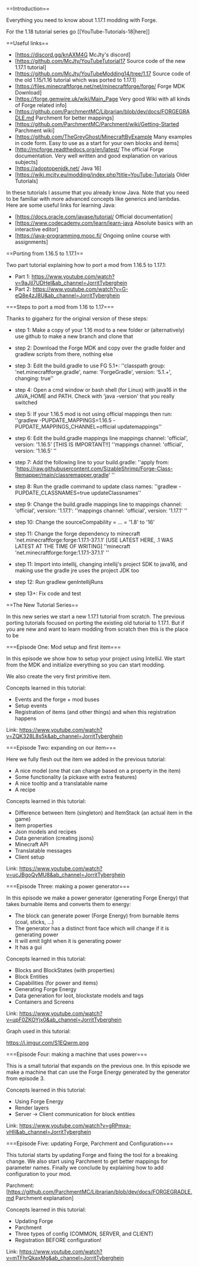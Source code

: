 ==Introduction==

Everything you need to know about 1.17.1 modding with Forge.

For the 1.18 tutorial series go [[YouTube-Tutorials-18|here]]

==Useful links==

* [https://discord.gg/knAXM4G McJty's discord]
* [https://github.com/McJty/YouTubeTutorial17 Source code of the new 1.17.1 tutorial]
* [https://github.com/McJty/YouTubeModding14/tree/1.17 Source code of the old 1.15/1.16 tutorial which was ported to 1.17.1]
* [https://files.minecraftforge.net/net/minecraftforge/forge/ Forge MDK Download]
* [https://forge.gemwire.uk/wiki/Main_Page Very good Wiki with all kinds of Forge related info]
* [https://github.com/ParchmentMC/Librarian/blob/dev/docs/FORGEGRADLE.md Parchment for better mappings]
* [https://github.com/ParchmentMC/Parchment/wiki/Getting-Started Parchment wiki]
* [https://github.com/TheGreyGhost/MinecraftByExample Many examples in code form. Easy to use as a start for your own blocks and items]
* [http://mcforge.readthedocs.org/en/latest/ The official Forge documentation. Very well written and good explanation on various subjects]
* [https://adoptopenjdk.net/ Java 16]
* [https://wiki.mcjty.eu/modding/index.php?title=YouTube-Tutorials Older Tutorials]

In these tutorials I assume that you already know Java. Note that you need to be familiar with more advanced concepts like generics and lambdas. Here are some useful links for learning Java:

* [https://docs.oracle.com/javase/tutorial/ Official documentation]
* [https://www.codecademy.com/learn/learn-java Absolute basics with an interactive editor]
* [https://java-programming.mooc.fi/ Ongoing online course with assignments]

==Porting from 1.16.5 to 1.17.1==

Two part tutorial explaining how to port a mod from 1.16.5 to 1.17.1:

* Part 1: https://www.youtube.com/watch?v=9aJjI7UDHeI&ab_channel=JorritTyberghein
* Part 2: https://www.youtube.com/watch?v=G-eQ8e4zJ8U&ab_channel=JorritTyberghein

===Steps to port a mod from 1.16 to 1.17===

Thanks to gigaherz for the original version of these steps:

* step 1: Make a copy of your 1.16 mod to a new folder or (alternatively) use github to make a new branch and clone that
* step 2: Download the Forge MDK and copy over the gradle folder and gradlew scripts from there, nothing else
* step 3: Edit the build.gradle to use FG 5.1+:
  ''classpath group: 'net.minecraftforge.gradle', name: 'ForgeGradle', version: '5.1.+', changing: true''

* step 4: Open a cmd window or bash shell (for Linux) with java16 in the JAVA_HOME and PATH. Check with 'java -version' that you really switched
* step 5: If your 1.16.5 mod is not using official mappings then run:
  ''gradlew -PUPDATE_MAPPINGS=1.16.5 -PUPDATE_MAPPINGS_CHANNEL=official updatemappings''

* step 6: Edit the build.gradle mappings line mappings channel: 'official', version: '1.16.5' [THIS IS IMPORTANT!!]
  ''mappings channel: 'official', version: '1.16.5' ''

* step 7: Add the following line to your build.gradle:
  ''apply from: 'https://raw.githubusercontent.com/SizableShrimp/Forge-Class-Remapper/main/classremapper.gradle' ''

* step 8: Run the gradle command to update class names:
  ''gradlew -PUPDATE_CLASSNAMES=true updateClassnames''

* step 9: Change the build.gradle mappings line to mappings channel: 'official', version: '1.17.1':
  ''mappings channel: 'official', version: '1.17.1' ''

* step 10: Change the sourceCompability = ... = '1.8'  to '16'
* step 11: Change the forge dependency to minecraft 'net.minecraftforge:forge:1.17.1-37.1.1' [USE LATEST HERE, .1 WAS LATEST AT THE TIME OF WRITING]
  ''minecraft 'net.minecraftforge:forge:1.17.1-37.1.1' ''

* step 11: Import into intellij, changing intellij's project SDK to java16, and making use the gradle jre uses the project JDK too
* step 12: Run gradlew genIntellijRuns
* step 13+: Fix code and test

==The New Tutorial Series==

In this new series we start a new 1.17.1 tutorial from scratch. The previous porting tutorials focused on porting the existing old tutorial to 1.17.1. But if you are new and want to learn modding from scratch then this is the place to be

===Episode One: Mod setup and first item===

In this episode we show how to setup your project using IntelliJ. We start from the MDK and initialize everything so you can start modding.

We also create the very first primitive item.

Concepts learned in this tutorial:

* Events and the forge + mod buses
* Setup events
* Registration of items (and other things) and when this registration happens

Link: https://www.youtube.com/watch?v=ZQK328L8s5k&ab_channel=JorritTyberghein

===Episode Two: expanding on our item===

Here we fully flesh out the item we added in the previous tutorial:

* A nice model (one that can change based on a property in the item)
* Some functionality (a pickaxe with extra features)
* A nice tooltip and a translatable name
* A recipe

Concepts learned in this tutorial:

* Difference between Item (singleton) and ItemStack (an actual item in the game)
* Item properties
* Json models and recipes
* Data generation (creating jsons)
* Minecraft API
* Translatable messages
* Client setup

Link: https://www.youtube.com/watch?v=ucJBgoQyMU8&ab_channel=JorritTyberghein

===Episode Three: making a power generator===

In this episode we make a power generator (generating Forge Energy) that takes burnable items and converts them to energy:

* The block can generate power (Forge Energy) from burnable items (coal, sticks, ...)
* The generator has a distinct front face which will change if it is generating power
* It will emit light when it is generating power
* It has a gui

Concepts learned in this tutorial:

* Blocks and BlockStates (with properties)
* Block Entities
* Capabilities (for power and items)
* Generating Forge Energy
* Data generation for loot, blockstate models and tags
* Containers and Screens

Link: https://www.youtube.com/watch?v=upF0ZKOYjx0&ab_channel=JorritTyberghein

Graph used in this tutorial:

https://i.imgur.com/S1EQwrm.png

===Episode Four: making a machine that uses power===

This is a small tutorial that expands on the previous one. In this episode we make a machine that can use the Forge Energy generated by the generator from episode 3.

Concepts learned in this tutorial:

* Using Forge Energy
* Render layers
* Server -> Client communication for block entities

Link: https://www.youtube.com/watch?v=gRPmxa-vHII&ab_channel=JorritTyberghein

===Episode Five: updating Forge, Parchment and Configuration===

This tutorial starts by updating Forge and fixing the tool for a breaking change. We also start using Parchment to get better mappings for parameter names. Finally we conclude by explaining how to add configuration to your mod.

Parchment: [https://github.com/ParchmentMC/Librarian/blob/dev/docs/FORGEGRADLE.md Parchment explanation]

Concepts learned in this tutorial:

* Updating Forge
* Parchment
* Three types of config (COMMON, SERVER, and CLIENT)
* Registration BEFORE configuration!

Link: https://www.youtube.com/watch?v=mTFhrQkaxMg&ab_channel=JorritTyberghein
